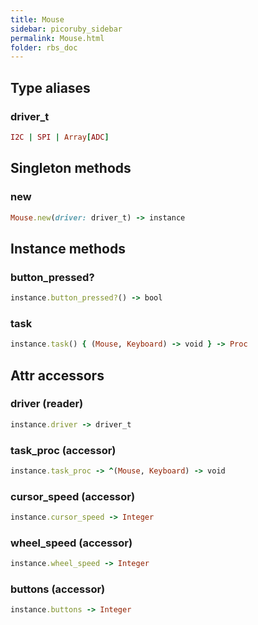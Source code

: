```yaml
---
title: Mouse
sidebar: picoruby_sidebar
permalink: Mouse.html
folder: rbs_doc
---
```

## Type aliases
### driver_t
```ruby
I2C | SPI | Array[ADC]
```
## Singleton methods
### new

```ruby
Mouse.new(driver: driver_t) -> instance
```
## Instance methods
### button_pressed?

```ruby
instance.button_pressed?() -> bool
```
### task

```ruby
instance.task() { (Mouse, Keyboard) -> void } -> Proc
```
## Attr accessors
### driver (reader)
```ruby
instance.driver -> driver_t
```
### task_proc (accessor)
```ruby
instance.task_proc -> ^(Mouse, Keyboard) -> void
```
### cursor_speed (accessor)
```ruby
instance.cursor_speed -> Integer
```
### wheel_speed (accessor)
```ruby
instance.wheel_speed -> Integer
```
### buttons (accessor)
```ruby
instance.buttons -> Integer
```

